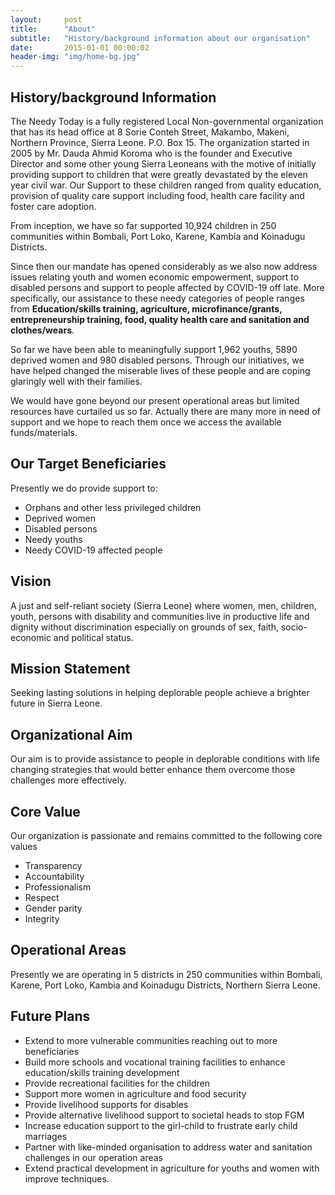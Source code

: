```yaml
---
layout:     post
title:      "About"
subtitle:   "History/background information about our organisation"
date:       2015-01-01 00:00:02
header-img: "img/home-bg.jpg"
---
```


## History/background Information

The Needy Today is a fully registered Local Non-governmental organization that has its head office at 8 Sorie Conteh Street, Makambo, Makeni, Northern Province, Sierra Leone. P.O. Box 15.
The organization started in 2005 by Mr. Dauda Ahmid Koroma who is the founder and Executive Director and some other young Sierra Leoneans with the motive of initially providing support to children that were greatly devastated by the eleven year civil war. Our Support to these children ranged from quality education, provision of quality care support including food, health care facility and foster care adoption. 

From inception, we have so far supported 10,924 children in 250 communities within Bombali, Port Loko, Karene, Kambia and Koinadugu Districts. 

Since then our mandate has opened considerably as we also now address issues relating youth and women economic empowerment, support to disabled persons and support to people affected by COVID-19 off late. More specifically, our assistance to these needy categories of people ranges from __Education/skills training, agriculture, microfinance/grants, entrepreneurship training, food, quality health care and sanitation and clothes/wears__. 

So far we have been able to meaningfully support 1,962 youths, 5890 deprived women and 980 disabled persons. Through our initiatives, we have helped changed the miserable lives of these people and are coping glaringly well with their families. 

We would have gone beyond our present operational areas but limited resources have curtailed us so far. Actually there are many more in need of support and we hope to reach them once we access the available funds/materials.

## Our Target Beneficiaries

Presently we do provide support to:

* Orphans and other less privileged children
* Deprived women
* Disabled persons
* Needy youths
* Needy COVID-19 affected people

## Vision

A just and self-reliant society (Sierra Leone) where women, men, children, youth, persons with disability and communities live in productive life and dignity without discrimination especially on grounds of sex, faith, socio-economic and political status.

## Mission Statement

Seeking lasting solutions in helping deplorable people achieve a brighter future in Sierra Leone.

## Organizational Aim

Our aim is to provide assistance to people in deplorable conditions with life changing strategies that would better enhance them overcome those challenges more effectively. 

## Core Value

Our organization is passionate and remains committed to the following core values 

* Transparency
* Accountability
* Professionalism 
* Respect 
* Gender parity  
* Integrity 

## Operational Areas

Presently we are operating in 5 districts in 250 communities within Bombali, Karene, Port Loko, Kambia and Koinadugu Districts, Northern Sierra Leone.

## Future Plans

* Extend to more vulnerable communities reaching out to more beneficiaries
* Build more schools and vocational training facilities to enhance education/skills training development
* Provide recreational facilities for the children 
* Support more women in agriculture and food security 
* Provide livelihood supports for disables 
* Provide alternative livelihood support to societal heads to stop FGM
* Increase education support to the girl-child to frustrate early child marriages 
* Partner with like-minded organisation to address water and sanitation challenges in our operation areas 
* Extend practical development in agriculture for youths and women with improve techniques.
